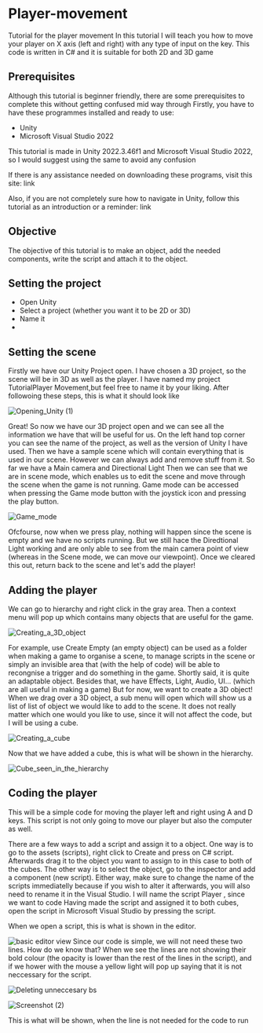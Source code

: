 # Player-movement
Tutorial for the player movement
In this tutorial I will teach you how to move your player on X axis (left and right) with any type of input on the key.
This code is written in C# and it is suitable for both 2D and 3D game

## Prerequisites
Although this tutorial is beginner friendly, there are some prerequisites to complete this without getting confused mid way through
Firstly, you have to have these programmes installed and ready to use: 
- Unity
- Microsoft Visual Studio 2022

 This tutorial is made in Unity 2022.3.46f1 and Microsoft Visual Studio 2022, so I would suggest using the same  to avoid any confusion

 If there is any assistance needed on downloading these programs, visit this site:
 link

 Also, if you are not completely sure how to navigate in Unity, follow this tutorial as an introduction or a reminder:
 link

 ## Objective
 The objective of this tutorial is to make an object, add the needed components, write the script and attach it to the object.

 ## Setting the project

 - Open Unity
 - Select a project (whether you want it to be 2D or 3D)
 - Name it
 - 
 ## Setting the scene

 Firstly we have our Unity Project open. I have chosen a 3D project, so the scene will be in 3D as well as the player. I have named my project TutorialPlayer Movement,but feel free to name it by your liking.
 After followoing these steps, this is what it should look like
 
 ![Opening_Unity (1)](https://github.com/user-attachments/assets/f69e46e2-e52b-43b6-ad16-f19f85cff36b)

 Great! So now we have our 3D project open and we can see all the information we have that will be useful for us. 
 On the left hand top corner you can see the name of the project, as well as the version of Unity I have used.
 Then we have a sample scene which will contain everything that is used in our scene. However we can always add and remove stuff from it. So far we have a Main camera and Directional Light
 Then we can see that we are in scene mode, which enables us to edit the scene and move through the scene when the game is not running. Game mode can be accessed when pressing the Game mode button with the joystick icon and pressing the play button.
 
![Game_mode](https://github.com/user-attachments/assets/02465de9-7935-4f34-8486-f18bde105f40)

Ofcfourse, now when we press play, nothing will happen since the scene is empty and we have no scripts running. But we still hace the Diredtional Light working and are only able to see from the main camera point of view (whereas in the Scene mode, we can move our viewpoint).
Once we cleared this out, return back to the scene and let's add the player!

## Adding the player

We can go to hierarchy and right click in the gray area.
Then a context menu will pop up which contains many objects that are useful for the game.

![Creating_a_3D_object](https://github.com/user-attachments/assets/d5f56e1e-1f66-4c8c-b42c-ed867d363a4b)


For example, use Create Empty (an empty object) can be used as a folder when making a game to organise a scene, to manage scripts in the scene or simply an invisible area that (with the help of code) will be able to recongnise a trigger and do something in the game. Shortly said, it is quite an adaptable object. Besides that, we have Effects, Light, Audio, UI... (which are all useful in making a game)
But for now, we want to create a 3D object! When we drag over a 3D object, a sub menu will open which will show us a list of list of object we would like to add to the scene. It does not really matter which one would you like to use, since it will not affect the code, but I will be using a cube. 

![Creating_a_cube](https://github.com/user-attachments/assets/05e2409d-c24f-4e53-add6-ede1a6d04499)

Now that we have added a cube, this is what will be shown in the hierarchy.

![Cube_seen_in_the_hierarchy](https://github.com/user-attachments/assets/63ab4222-4d5f-4d90-9eca-3dcdc00adbcb)



## Coding the player

This will be a simple code for moving the player left and right using A and D keys.
This script is not only going to move our player but also the computer as well. 

There are a few ways to add a script and assign it to a object. One way is to go to the assets (scripts), right click to Create and press on C# script. Afterwards drag it to the object you want to assign to in this case to both of the cubes.
The other way is to select the object, go to the inspector and add a component (new script). Either way, make sure to change the name of the scripts immediatelly because if you wish to alter it afterwards, you will also need to rename it in the Visual Studio. I will name the script Player , since we want to code 
Having made the script and assigned it to both cubes, open the script in Microsoft Visual Studio by pressing the script.

When we open a script, this is what is shown in the editor.

![basic editor view](https://github.com/user-attachments/assets/b05163fe-4e1b-4bab-b238-d769c5cc7303)
Since our code is simple, we will not need these two lines. How do we know that? When we see the lines are not showing their bold colour (the opacity is lower than the rest of the lines in the script), and if we hower with the mouse a yellow light will pop up saying that it is not neccessary for the script.

![Deleting unneccesary bs](https://github.com/user-attachments/assets/f32d982d-513f-4440-a9a0-a6f29b2417df)

![Screenshot (2)](https://github.com/user-attachments/assets/78ca6014-de3c-4310-84b1-97689f016318)

This is what will be shown, when the line is not needed for the code to run











 

